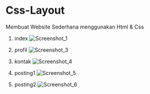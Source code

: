 # Css-Layout
Membuat Website Sederhana menggunakan Html &amp; Css 
1. index
![Screenshot_1](https://github.com/Khafid224/Css-Layout/assets/145306005/722f6762-cbad-49e0-b095-6b9f94efbcc8)

2. profil
![Screenshot_3](https://github.com/Khafid224/Css-Layout/assets/145306005/430a9468-b7bc-4465-a815-b258bca01cf3)

3. kontak
![Screenshot_4](https://github.com/Khafid224/Css-Layout/assets/145306005/f76c9f39-44da-42ff-9f2e-4d192f1c4334)

4. posting1
![Screenshot_5](https://github.com/Khafid224/Css-Layout/assets/145306005/dd2086e1-5205-472e-b19a-3fd1f0bb8b6f)

5. posting2
![Screenshot_6](https://github.com/Khafid224/Css-Layout/assets/145306005/266e7a58-e4ed-4234-867b-789bfdd18df3)
